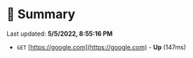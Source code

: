 # 📖 Summary
Last updated: **5/5/2022, 8:55:16 PM**

- `GET` [https://google.com](https://google.com) - **Up** (147ms)
